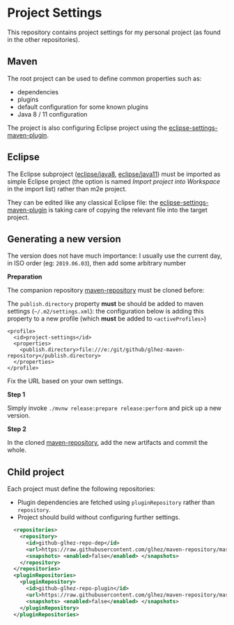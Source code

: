 # Project Settings

This repository contains project settings for my personal project (as found in the other repositories).

## Maven

The root project can be used to define common properties such as:

- dependencies
- plugins
- default configuration for some known plugins
- Java 8 / 11 configuration

The project is also configuring Eclipse project using the [eclipse-settings-maven-plugin][1].

## Eclipse

The Eclipse subproject ([eclipse/java8](eclipse/java8), [eclipse/java11](eclipse/java11)) must be imported as simple Eclipse project (the option is named _Import project into Workspace_ in the import list) rather than m2e project.

They can be edited like any classical Eclipse file: the [eclipse-settings-maven-plugin][1] is taking care of copying the relevant file into the target project.

## Generating a new version

The version does not have much importance: I usually use the current day, in ISO order (eg: `2019.06.03`), then add some arbitrary number

**Preparation**

The companion repository [maven-repository][2] must be cloned before:

The `publish.directory` property **must** be  should be added to maven settings (`~/.m2/settings.xml`): the configuration below is adding this property to a new profile (which **must** be added to `<activeProfiles>`)

    <profile>
      <id>project-settings</id>
      <properties>
        <publish.directory>file:///e:/git/github/glhez-maven-repository</publish.directory>
      </properties>
    </profile>

Fix the URL based on your own settings.

**Step 1**

Simply invoke `./mvnw release:prepare release:perform` and pick up a new version.

**Step 2**

In the cloned [maven-repository][2], add the new artifacts and commit the whole.

## Child project

Each project must define the following repositories:

- Plugin dependencies are fetched using `pluginRepository` rather than `repository`.
- Project should build without configuring further settings.

```xml
  <repositories>
    <repository>
      <id>github-glhez-repo-dep</id>
      <url>https://raw.githubusercontent.com/glhez/maven-repository/master/releases/</url>
      <snapshots> <enabled>false</enabled> </snapshots>
    </repository>
  </repositories>
  <pluginRepositories>
    <pluginRepository>
      <id>github-glhez-repo-plugin</id>
      <url>https://raw.githubusercontent.com/glhez/maven-repository/master/releases/</url>
      <snapshots> <enabled>false</enabled> </snapshots>
    </pluginRepository>
  </pluginRepositories>
```



[1]: https://github.com/BSI-Business-Systems-Integration-AG/eclipse-settings-maven-plugin
[2]: https://github.com/glhez/maven-repository



